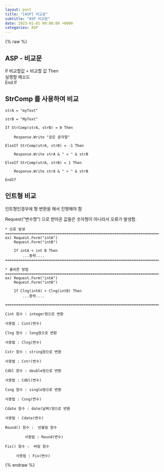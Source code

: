 ```yaml
---  
layout: post  
title: "[ASP] 비교문"  
subtitle: "ASP 비교문"  
date: 2023-01-01 00:00:00 +0900  
categories: ASP  
---  
```

{% raw %}  
## ASP - 비교문  
  
If 비교할값 = 비교할 값 Then  
	실행할 메소드  
End If  
  
## StrComp 를 사용하여 비교  
  
	strA = "myText"  
  
	strB = "MyText"  
  
	If StrComp(strA, strB) = 0 Then  
  
		Response.Write "같은 문자열"  
  
	ElseIf StrComp(strA, strB) = -1 Then  
  
		Response.Write strA & " < " & strB  
  
	ElseIf StrComp(strA, strB) = 1 Then  
  
		Response.Write strA & " > " & strB  
  
	EndIf  
  
## 인트형 비교  
  
인트형인경우에 형 변환을 해서 진행해야 함  
  
Request("변수명") 으로 받아온 값들은 숫자형이 아니라서 오류가 발생함.  
  
	* 오류 발생  
	=====================================================================================================================================================  
	ex) Request.Form("intA")  
		Request.Form("intB")  
  
		If intA < int B Then  
			...중략....  
	=====================================================================================================================================================  
  
	* 올바른 방법  
	=====================================================================================================================================================  
	ex) Request.Form("intA")  
		Request.Form("intB")  
  
		If Clng(intA) < Clng(intB) Then  
			...중략....  
  
	=====================================================================================================================================================  
  
	Cint 함수 : integer형으로 변환  
  
	사용법 : Cint(변수)  
  
	Clng 함수 : long형으로 변환  
  
	사용법 : Clng(변수)  
  
	Cstr 함수 : string형으로 변환  
  
	사용법 : Cstr(변수)  
  
	Cdbl 함수 : double형으로 변환  
  
	사용법 : Cdbl(변수)  
  
	Csng 함수 : single형으로 변환  
  
	사용법 : Csng(변수)  
  
	Cdate 함수 : date(날짜)형으로 변환  
  
	사용법 : Cdate(변수)  
  
	Round() 함수 :  반올림 함수  
  
			 사용법 : Round(변수)  
  
	Fix() 함수 :  버림 함수  
  
		 사용법 : Fix(변수)  
  
{% endraw %}